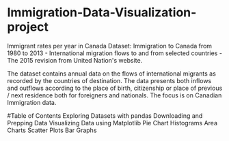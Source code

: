 # Immigration-Data-Visualization-project
Immigrant rates per year in Canada
Dataset: Immigration to Canada from 1980 to 2013 - International migration flows to and from selected countries - The 2015 revision from United Nation's website.

The dataset contains annual data on the flows of international migrants as recorded by the countries of destination. The data presents both inflows and outflows according to the place of birth, citizenship or place of previous / next residence both for foreigners and nationals. The focus is on Canadian Immigration data.

#Table of Contents
Exploring Datasets with pandas
Downloading and Prepping Data
Visualizing Data using Matplotlib
Pie Chart
Histograms
Area Charts
Scatter Plots
Bar Graphs
